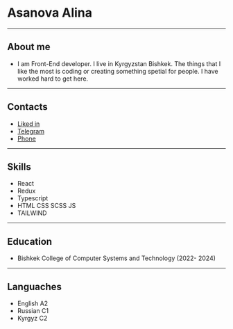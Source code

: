 # Asanova Alina
 
___ 
 
## About me 

- I am Front-End developer. I live in Kyrgyzstan Bishkek. The things that I like the most is coding or creating something spetial for people. I have worked hard to get here. 
___ 
## Contacts 

- [Liked in](https://www.linkedin.com/notifications/?filter=all) 
- [Telegram](https://t.me/Alinaasylbekovna)
- [Phone](+996-999-060-963)
___ 
## Skills 
* React 
* Redux  
* Typescript 
* HTML CSS SCSS JS 
* TAILWIND
 
 
___ 
 
## Education 
- Bishkek College of Computer Systems and Technology (2022- 2024)
 
___ 
## Languaches 
- English A2 
- Russian C1
- Kyrgyz C2